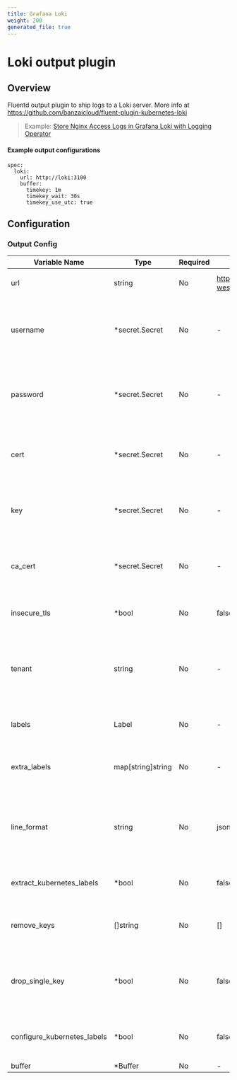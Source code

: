 ```yaml
---
title: Grafana Loki
weight: 200
generated_file: true
---
```


# Loki output plugin 
## Overview
Fluentd output plugin to ship logs to a Loki server.
More info at https://github.com/banzaicloud/fluent-plugin-kubernetes-loki
>Example: [Store Nginx Access Logs in Grafana Loki with Logging Operator](../../../quickstarts/loki-nginx/)

 #### Example output configurations
 ```
 spec:
   loki:
     url: http://loki:3100
     buffer:
       timekey: 1m
       timekey_wait: 30s
       timekey_use_utc: true
 ```

## Configuration
### Output Config
| Variable Name | Type | Required | Default | Description |
|---|---|---|---|---|
| url | string | No | https://logs-us-west1.grafana.net | The url of the Loki server to send logs to. <br> |
| username | *secret.Secret | No | - | Specify a username if the Loki server requires authentication.<br>[Secret](../secret/)<br> |
| password | *secret.Secret | No | - | Specify password if the Loki server requires authentication.<br>[Secret](../secret/)<br> |
| cert | *secret.Secret | No | - | TLS: parameters for presenting a client certificate<br>[Secret](../secret/)<br> |
| key | *secret.Secret | No | - | TLS: parameters for presenting a client certificate<br>[Secret](../secret/)<br> |
| ca_cert | *secret.Secret | No | - | TLS: CA certificate file for server certificate verification<br>[Secret](../secret/)<br> |
| insecure_tls | *bool | No |  false | TLS: disable server certificate verification <br> |
| tenant | string | No | - | Loki is a multi-tenant log storage platform and all requests sent must include a tenant.<br> |
| labels | Label | No | - | Set of labels to include with every Loki stream.<br> |
| extra_labels | map[string]string | No | - | Set of extra labels to include with every Loki stream.<br> |
| line_format | string | No | json | Format to use when flattening the record to a log line: json, key_value (default: key_value)<br> |
| extract_kubernetes_labels | *bool | No |  false | Extract kubernetes labels as loki labels <br> |
| remove_keys | []string | No |  [] | Comma separated list of needless record keys to remove <br> |
| drop_single_key | *bool | No |  false | If a record only has 1 key, then just set the log line to the value and discard the key. <br> |
| configure_kubernetes_labels | *bool | No |  false | Configure Kubernetes metadata in a Prometheus like format <br> |
| buffer | *Buffer | No | - | [Buffer](../buffer/)<br> |
